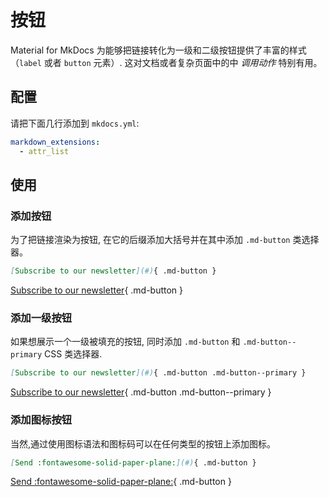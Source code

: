 # 按钮

Material for MkDocs 为能够把链接转化为一级和二级按钮提供了丰富的样式（`label` 或者 `button` 元素）. 这对文档或者复杂页面中的中 _调用动作_ 特别有用。

## 配置

请把下面几行添加到 `mkdocs.yml`:

``` yaml
markdown_extensions:
  - attr_list
```

## 使用

### 添加按钮

为了把链接渲染为按钮, 在它的后缀添加大括号并在其中添加 `.md-button` 类选择器。

``` markdown title="按钮"
[Subscribe to our newsletter](#){ .md-button }
```

<div class="result" markdown>

[Subscribe to our newsletter](#){ .md-button }

</div>

### 添加一级按钮

如果想展示一个一级被填充的按钮, 同时添加 `.md-button` 和 `.md-button--primary`
CSS 类选择器.

``` markdown title="一级按钮"
[Subscribe to our newsletter](#){ .md-button .md-button--primary }
```

<div class="result" markdown>

[Subscribe to our newsletter](#){ .md-button .md-button--primary }

</div>


### 添加图标按钮

当然,通过使用图标语法和图标码可以在任何类型的按钮上添加图标。

``` markdown title="带图标按钮"
[Send :fontawesome-solid-paper-plane:](#){ .md-button }
```

<div class="result" markdown>

[Send :fontawesome-solid-paper-plane:](#){ .md-button }

</div>
